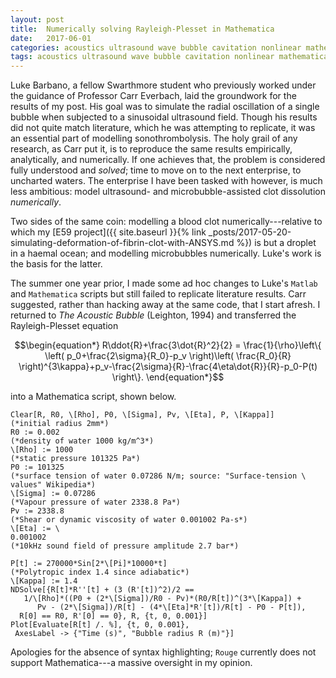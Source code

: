 ```yaml
---
layout: post
title:  Numerically solving Rayleigh-Plesset in Mathematica
date:   2017-06-01
categories: acoustics ultrasound wave bubble cavitation nonlinear mathematica
tags: acoustics ultrasound wave bubble cavitation nonlinear mathematica
---
```

Luke Barbano, a fellow Swarthmore student who previously worked under the guidance of Professor Carr Everbach, laid the groundwork for the results of my post. His goal was to simulate the radial oscillation of a single bubble when subjected to a sinusoidal ultrasound field. Though his results did not quite match literature, which he was attempting to replicate, it was an essential part of modelling sonothrombolysis. The holy grail of any research, as Carr put it, is to reproduce the same results empirically, analytically, and numerically. If one achieves that, the problem is considered fully understood and *solved*; time to move on to the next enterprise, to uncharted waters. The enterprise I have been tasked with however, is much less ambitious: model ultrasound- and microbubble-assisted clot dissolution *numerically*.

Two sides of the same coin: modelling a blood clot numerically---relative to which my [E59 project]({{ site.baseurl }}{% link _posts/2017-05-20-simulating-deformation-of-fibrin-clot-with-ANSYS.md %}) is but a droplet in a haemal ocean; and modelling microbubbles numerically. Luke's work is the basis for the latter.

The summer one year prior, I made some ad hoc changes to Luke's `Matlab` and `Mathematica` scripts but still failed to replicate literature results. Carr suggested, rather than hacking away at the same code, that I start afresh. I returned to *The Acoustic Bubble* (Leighton, 1994) and transferred the Rayleigh-Plesset equation

$$\begin{equation*}
R\ddot{R}+\frac{3\dot{R}^2}{2} = \frac{1}{\rho}\left\{ \left( p_0+\frac{2\sigma}{R_0}-p_v \right)\left( \frac{R_0}{R} \right)^{3\kappa}+p_v-\frac{2\sigma}{R}-\frac{4\eta\dot{R}}{R}-p_0-P(t) \right\}.
\end{equation*}$$

into a Mathematica script, shown below.
~~~
Clear[R, R0, \[Rho], P0, \[Sigma], Pv, \[Eta], P, \[Kappa]]
(*initial radius 2mm*)
R0 := 0.002
(*density of water 1000 kg/m^3*)
\[Rho] := 1000
(*static pressure 101325 Pa*)
P0 := 101325
(*surface tension of water 0.07286 N/m; source: "Surface-tension \
values" Wikipedia*)
\[Sigma] := 0.07286
(*Vapour pressure of water 2338.8 Pa*)
Pv := 2338.8
(*Shear or dynamic viscosity of water 0.001002 Pa-s*)
\[Eta] := \
0.001002
(*10kHz sound field of pressure amplitude 2.7 bar*)

P[t] := 270000*Sin[2*\[Pi]*10000*t]
(*Polytropic index 1.4 since adiabatic*)
\[Kappa] := 1.4
NDSolve[{R[t]*R''[t] + (3 (R'[t])^2)/2 ==
   1/\[Rho]*((P0 + (2*\[Sigma])/R0 - Pv)*(R0/R[t])^(3*\[Kappa]) +
      Pv - (2*\[Sigma])/R[t] - (4*\[Eta]*R'[t])/R[t] - P0 - P[t]),
  R[0] == R0, R'[0] == 0}, R, {t, 0, 0.001}]
Plot[Evaluate[R[t] /. %], {t, 0, 0.001},
 AxesLabel -> {"Time (s)", "Bubble radius R (m)"}]
~~~

Apologies for the absence of syntax highlighting; `Rouge` currently does not support Mathematica---a massive oversight in my opinion.
